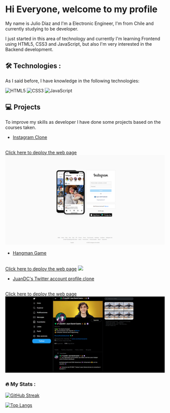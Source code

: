 # Hi Everyone, welcome to my profile

My name is Julio Díaz and I'm a Electronic Engineer, I'm from Chile and currently studying to be developer.

I just started in this area of technology and currently I'm learning Frontend using HTML5, CSS3 and JavaScript, but also I'm very interested in the Backend development.

## :hammer_and_wrench: Technologies : 

As I said before, I have knowledge in the following technologies:

<div>
    <img src="https://user-images.githubusercontent.com/25181517/117447535-f00a3a00-af3d-11eb-89bf-45aaf56dbaf1.png" title=HTML5 alt="HTML5" style= "width:40px; height:40">
    <img src="https://user-images.githubusercontent.com/25181517/183898674-75a4a1b1-f960-4ea9-abcb-637170a00a75.png" title=CSS3 alt="CSS3" style= "width:40px; height:40">
    <img src="https://user-images.githubusercontent.com/25181517/117447155-6a868a00-af3d-11eb-9cfe-245df15c9f3f.png" title=JavaScript alt="JavaScript" style= "width:40px; height:40">

</div>

## :computer: Projects

To improve my skills as developer I have done some projects based on the courses taken.

- <a href="https://github.com/Judvel/Instagram-Clone">Instagram Clone</a>
<br>
<a href="https://judvel.github.io/Instagram-Clone/">Click here to deploy the web page</a>
<img src="https://github.com/Judvel/Instagram-Clone/blob/main/img/homePageDesktop.png" style="width:900px;">

- <a href="https://github.com/Judvel/Hangman-Game">Hangman Game</a>
<br>
<a href="https://judvel.github.io/Hangman-Game/">Click here to deploy the web page</a>
<img src="https://github.com/Judvel/Hangman-Game/blob/main/img/gamePage.png" style="width:900px;">

- <a href="https://github.com/Judvel/JuanDC-Twitter-account-profile">JuanDC's Twitter account profile clone</a>
<br>
<a href="https://judvel.github.io/JuanDC-Twitter-account-profile/">Click here to deploy the web page</a>
<img src="https://github.com/Judvel/JuanDC-Twitter-account-profile/blob/main/img/Desktop-1980.png" style="width:900px;">

### :fire: My Stats :
[![GitHub Streak](http://github-readme-streak-stats.herokuapp.com?user=Judvel&theme=dark&background=000000)](https://git.io/streak-stats)

[![Top Langs](https://github-readme-stats.vercel.app/api/top-langs/?username=Judvel&layout=compact&theme=vision-friendly-dark)](https://github.com/anuraghazra/github-readme-stats)
